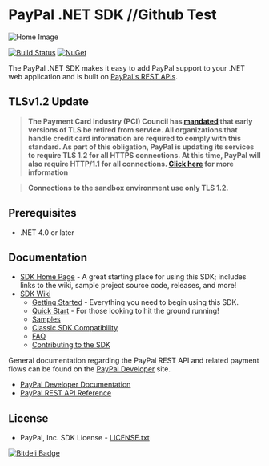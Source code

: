 # PayPal .NET SDK //Github Test

![Home Image](https://raw.githubusercontent.com/wiki/paypal/PayPal-NET-SDK/images/homepage.jpg)

[![Build Status](https://ci.appveyor.com/api/projects/status/github/paypal/paypal-net-sdk?svg=true)](https://ci.appveyor.com/project/paypal/paypal-net-sdk) [![NuGet](https://img.shields.io/nuget/v/PayPal.svg)](https://www.nuget.org/packages/PayPal)

The PayPal .NET SDK makes it easy to add PayPal support to your .NET web application and is built on [PayPal's REST APIs](https://developer.paypal.com/docs/api/).

## TLSv1.2 Update
> **The Payment Card Industry (PCI) Council has [mandated](http://blog.pcisecuritystandards.org/migrating-from-ssl-and-early-tls) that early versions of TLS be retired from service.  All organizations that handle credit card information are required to comply with this standard. As part of this obligation, PayPal is updating its services to require TLS 1.2 for all HTTPS connections. At this time, PayPal will also require HTTP/1.1 for all connections. [Click here](https://github.com/paypal/tls-update) for more information**

> **Connections to the sandbox environment use only TLS 1.2.**


## Prerequisites

* .NET 4.0 or later

## Documentation

* [SDK Home Page](http://paypal.github.io/PayPal-NET-SDK/) - A great starting place for using this SDK; includes links to the wiki, sample project source code, releases, and more!
* [SDK Wiki](https://github.com/paypal/PayPal-NET-SDK/wiki)
  * [Getting Started](https://github.com/paypal/PayPal-NET-SDK/wiki#getting-started) - Everything you need to begin using this SDK.
  * [Quick Start](https://github.com/paypal/PayPal-NET-SDK/wiki/Quick-Start) - For those looking to hit the ground running!
  * [Samples](https://github.com/paypal/PayPal-NET-SDK/wiki/Samples)
  * [Classic SDK Compatibility](https://github.com/paypal/PayPal-NET-SDK/wiki/Classic-SDK-Compatibility)
  * [FAQ](https://github.com/paypal/PayPal-NET-SDK/wiki/Frequently-Asked-Questions)
  * [Contributing to the SDK](https://github.com/paypal/PayPal-NET-SDK/wiki/Contributing-to-the-SDK)

General documentation regarding the PayPal REST API and related payment flows can be found on the [PayPal Developer](https://developer.paypal.com/) site. 

* [PayPal Developer Documentation](https://developer.paypal.com/docs/)
* [PayPal REST API Reference](https://developer.paypal.com/webapps/developer/docs/api/)

## License

* PayPal, Inc. SDK License - [LICENSE.txt](https://github.com/paypal/PayPal-NET-SDK/blob/master/LICENSE.txt)

[![Bitdeli Badge](https://d2weczhvl823v0.cloudfront.net/paypal/PayPal-NET-SDK/trend.png)](https://bitdeli.com/free "Bitdeli Badge")
